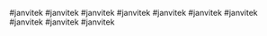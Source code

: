 #janvitek
#janvitek
#janvitek
#janvitek
#janvitek
#janvitek
#janvitek
#janvitek
#janvitek
#janvitek
